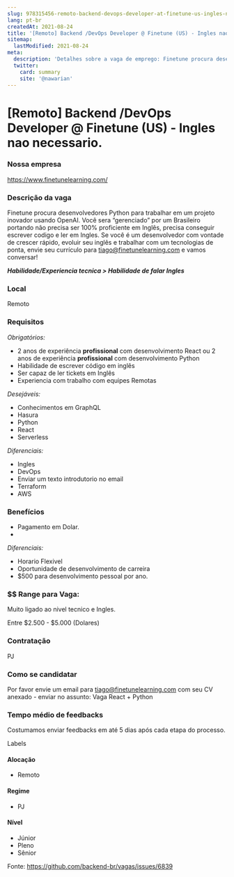 ```yaml
---
slug: 978315456-remoto-backend-devops-developer-at-finetune-us-ingles-nao-necessario
lang: pt-br
createdAt: 2021-08-24
title: '[Remoto] Backend /DevOps Developer @ Finetune (US) - Ingles nao necessario. - Vaga de Emprego'
sitemap:
  lastModified: 2021-08-24
meta:
  description: 'Detalhes sobre a vaga de emprego: Finetune procura desenvolvedores Python para trabalhar em um projeto inovador usando OpenAI. Você sera “gerenciado” por um Brasileiro portando não precisa ser 100% proficiente em Inglês, precisa conseguir escrever codigo e ler em Ingles. Se você é um desenvolvedor com vontade de crescer rápido, evoluir seu inglês e trabalhar com um tecnologias de ponta, envie seu currículo para tiago@finetunelearning.com e vamos conversar! **_Habilidade/Experiencia tecnica > Habilidade de falar Ingles_**'
  twitter:
    card: summary
    site: '@nawarian'
---
```


# [Remoto] Backend /DevOps Developer @ Finetune (US) - Ingles nao necessario.

### Nossa empresa

https://www.finetunelearning.com/


### Descrição da vaga

Finetune procura desenvolvedores Python para trabalhar em um projeto inovador usando OpenAI.
Você sera “gerenciado” por um Brasileiro portando não precisa ser 100% proficiente em Inglês, precisa conseguir escrever codigo e ler em Ingles.
Se você é um desenvolvedor com vontade de crescer rápido, evoluir seu inglês e trabalhar com um tecnologias de ponta, envie seu currículo para tiago@finetunelearning.com e vamos conversar!

**_Habilidade/Experiencia tecnica > Habilidade de falar Ingles_** 

### Local

Remoto


### Requisitos

*Obrigatórios:*

* 2 anos de experiência **profissional** com desenvolvimento React ou 2 anos de experiência **profissional** com desenvolvimento Python
* Habilidade de escrever código em inglês
* Ser capaz de ler tickets em Inglês
* Experiencia com trabalho com equipes Remotas

*Desejáveis:*

* Conhecimentos em GraphQL
* Hasura
* Python
* React
* Serverless 

*Diferenciais:*

* Ingles
* DevOps 
* Enviar um texto introdutorio no email
* Terraform
* AWS


### Benefícios

* Pagamento em Dolar.
* 
*Diferenciais:*

* Horario Flexivel
* Oportunidade de desenvolvimento de carreira
* $500 para desenvolvimento pessoal por ano.

### $$ Range para Vaga:

Muito ligado ao nivel tecnico e Ingles.

Entre $2.500 - $5.000 (Dolares)



### Contratação

PJ


### Como se candidatar

Por favor envie um email para tiago@finetunelearning.com com seu CV anexado - enviar no assunto: Vaga React + Python


### Tempo médio de feedbacks

Costumamos enviar feedbacks em até 5 dias após cada etapa do processo.


Labels

#### Alocação

* Remoto

#### Regime

* PJ

#### Nível

* Júnior
* Pleno
* Sênior



Fonte: https://github.com/backend-br/vagas/issues/6839